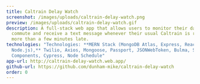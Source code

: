 ```yaml
---
title: Caltrain Delay Watch
screenshot: /images/uploads/caltrain-delay-watch.png
preview: /images/uploads/caltrain-delay-watch.gif
description: A full-stack web app that allows users to monitor their daily
  commute and receive a text message whenever their usual Caltrain is running
  more than a few minutes late.
technologies: "Technologies: **MERN Stack (MongoDB Atlas, Express, React,
  Node.js),** Twilio, Axios, Mongoose, Passport, JSONWebToken, Bulma, Styled
  Components, Cypress, Node Schedule"
app-url: http://caltrain-delay-watch.web.app/
github-url: https://github.com/dunham-mike/caltrain-delay-watch
order: 0
---
```

